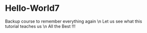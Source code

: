 # Hello-World7
Backup course to remember everything again \n
Let us see what this tutorial teaches us \n
All the Best !!!
